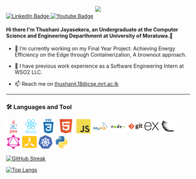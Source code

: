 <div id="header" align="center">
  <img src="https://media.giphy.com/media/M9gbBd9nbDrOTu1Mqx/giphy.gif" width="100"/>
</div>

<div id="badges">
  <a href="https://www.linkedin.com/in/thushani-jayasekera/">
    <img src="https://img.shields.io/badge/LinkedIn-blue?style=for-the-badge&logo=linkedin&logoColor=white" alt="LinkedIn Badge"/>
  </a>
  <a href="https://medium.com/@thushi1214">
    <img src="https://img.shields.io/badge/medium-black?style=for-the-badge&logo=medium&logoColor=white" alt="Youtube Badge"/>
  </a>
</div>

<h4>Hi there I'm Thushani Jayasekera, an Undergraduate at the Computer Science and Engineering Departhment at University of Moratuwa.👋 </h4>



- 🔭  I’m currently working on my Final Year Project: Achieving Energy Efficiency on the Edge          through Containerization, A brownout approach.

- 💼  I have previous work experience as a Software Engineering Intern at WSO2 LLC.

- 📫  Reach me on thushanij.18@cse.mrt.ac.lk

---

### :hammer_and_wrench: Languages and Tool

<div>
  <img src="https://github.com/devicons/devicon/blob/master/icons/java/java-original-wordmark.svg" title="Java" alt="Java" width="40" height="40"/>&nbsp;
  <img src="https://github.com/devicons/devicon/blob/master/icons/react/react-original-wordmark.svg" title="React" alt="React" width="40" height="40"/>&nbsp;
  <img src="https://github.com/devicons/devicon/blob/master/icons/css3/css3-plain-wordmark.svg"  title="CSS3" alt="CSS" width="40" height="40"/>&nbsp;
  <img src="https://github.com/devicons/devicon/blob/master/icons/html5/html5-original.svg" title="HTML5" alt="HTML" width="40" height="40"/>&nbsp;
  <img src="https://github.com/devicons/devicon/blob/master/icons/javascript/javascript-original.svg" title="JavaScript" alt="JavaScript" width="40" height="40"/>&nbsp;
  <img src="https://github.com/devicons/devicon/blob/master/icons/mysql/mysql-original-wordmark.svg" title="MySQL"  alt="MySQL" width="40" height="40"/>&nbsp;
  <img src="https://github.com/devicons/devicon/blob/master/icons/nodejs/nodejs-original-wordmark.svg" title="NodeJS" alt="NodeJS" width="40" height="40"/>&nbsp;
  <img src="https://github.com/devicons/devicon/blob/master/icons/git/git-original-wordmark.svg" title="Git" **alt="Git" width="40" height="40"/>
  <img src="https://github.com/devicons/devicon/blob/master/icons/express/express-original.svg" title="Express" **alt="Git" width="40" height="40"/>
  <img src="https://github.com/devicons/devicon/blob/master/icons/flask/flask-original.svg" title="Flask" **alt="Git" width="40" height="40"/>
  <img src="https://github.com/devicons/devicon/blob/master/icons/graphql/graphql-plain.svg" title="GraphQL" **alt="Git" width="40" height="40"/>
  <img src="https://github.com/devicons/devicon/blob/master/icons/k3s/k3s-original.svg" title="k3s" **alt="k3s" width="40" height="40"/>
  <img src="https://github.com/devicons/devicon/blob/master/icons/kubernetes/kubernetes-plain.svg" title="python" **alt="k3s" width="40" height="40"/>
  <img src="https://github.com/devicons/devicon/blob/master/icons/python/python-original.svg" title="python" **alt="python" width="40" height="40"/>
  
</div>

[![GitHub Streak](http://github-readme-streak-stats.herokuapp.com?user=Thushani-Jayasekera&theme=dark&background=000000)](https://git.io/streak-stats)

[![Top Langs](https://github-readme-stats.vercel.app/api/top-langs/?username=Thushani-Jayasekera&layout=compact&theme=vision-friendly-dark)](https://github.com/anuraghazra/github-readme-stats)
